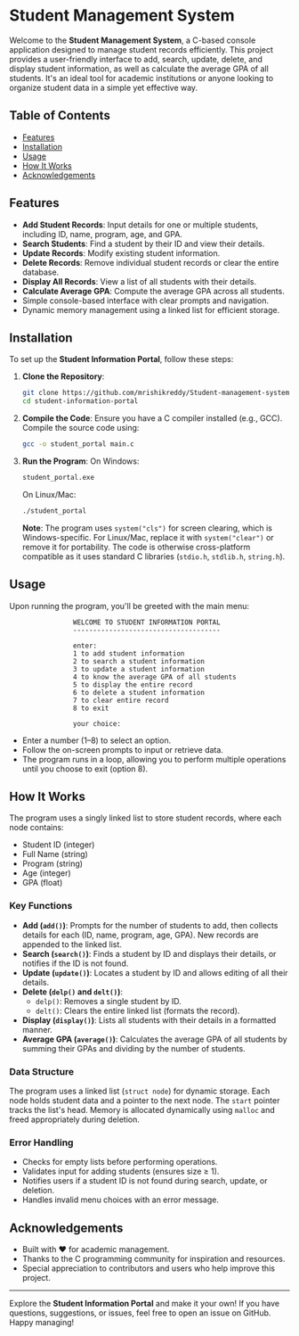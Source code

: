 # Student Management System

Welcome to the **Student Management System**, a C-based console application designed to manage student records efficiently. This project provides a user-friendly interface to add, search, update, delete, and display student information, as well as calculate the average GPA of all students. It's an ideal tool for academic institutions or anyone looking to organize student data in a simple yet effective way.

## Table of Contents
- [Features](#features)
- [Installation](#installation)
- [Usage](#usage)
- [How It Works](#how-it-works)
- [Acknowledgements](#acknowledgements)

## Features
- **Add Student Records**: Input details for one or multiple students, including ID, name, program, age, and GPA.
- **Search Students**: Find a student by their ID and view their details.
- **Update Records**: Modify existing student information.
- **Delete Records**: Remove individual student records or clear the entire database.
- **Display All Records**: View a list of all students with their details.
- **Calculate Average GPA**: Compute the average GPA across all students.
- Simple console-based interface with clear prompts and navigation.
- Dynamic memory management using a linked list for efficient storage.

## Installation
To set up the **Student Information Portal**, follow these steps:

1. **Clone the Repository**:
   ```bash
   git clone https://github.com/mrishikreddy/Student-management-system-RT14.git
   cd student-information-portal
   ```

2. **Compile the Code**:
   Ensure you have a C compiler installed (e.g., GCC). Compile the source code using:
   ```bash
   gcc -o student_portal main.c
   ```

3. **Run the Program**:
   On Windows:
   ```bash
   student_portal.exe
   ```
   On Linux/Mac:
   ```bash
   ./student_portal
   ```

   **Note**: The program uses `system("cls")` for screen clearing, which is Windows-specific. For Linux/Mac, replace it with `system("clear")` or remove it for portability. The code is otherwise cross-platform compatible as it uses standard C libraries (`stdio.h`, `stdlib.h`, `string.h`).

## Usage
Upon running the program, you'll be greeted with the main menu:
```
                WELCOME TO STUDENT INFORMATION PORTAL
                -------------------------------------

                enter:
                1 to add student information
                2 to search a student information
                3 to update a student information
                4 to know the average GPA of all students
                5 to display the entire record
                6 to delete a student information
                7 to clear entire record
                8 to exit

                your choice:
```
- Enter a number (1–8) to select an option.
- Follow the on-screen prompts to input or retrieve data.
- The program runs in a loop, allowing you to perform multiple operations until you choose to exit (option 8).

## How It Works
The program uses a singly linked list to store student records, where each node contains:
- Student ID (integer)
- Full Name (string)
- Program (string)
- Age (integer)
- GPA (float)

### Key Functions
- **Add (`add()`)**: Prompts for the number of students to add, then collects details for each (ID, name, program, age, GPA). New records are appended to the linked list.
- **Search (`search()`)**: Finds a student by ID and displays their details, or notifies if the ID is not found.
- **Update (`update()`)**: Locates a student by ID and allows editing of all their details.
- **Delete (`delp()` and `delt()`)**:
  - `delp()`: Removes a single student by ID.
  - `delt()`: Clears the entire linked list (formats the record).
- **Display (`display()`)**: Lists all students with their details in a formatted manner.
- **Average GPA (`average()`)**: Calculates the average GPA of all students by summing their GPAs and dividing by the number of students.

### Data Structure
The program uses a linked list (`struct node`) for dynamic storage. Each node holds student data and a pointer to the next node. The `start` pointer tracks the list's head. Memory is allocated dynamically using `malloc` and freed appropriately during deletion.

### Error Handling
- Checks for empty lists before performing operations.
- Validates input for adding students (ensures size ≥ 1).
- Notifies users if a student ID is not found during search, update, or deletion.
- Handles invalid menu choices with an error message.

## Acknowledgements
- Built with ❤️ for academic management.
- Thanks to the C programming community for inspiration and resources.
- Special appreciation to contributors and users who help improve this project.

---

Explore the **Student Information Portal** and make it your own! If you have questions, suggestions, or issues, feel free to open an issue on GitHub. Happy managing!
